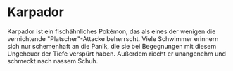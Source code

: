 # Karpador
Karpador ist ein fischähnliches Pokémon, das als eines der wenigen die vernichtende "Platscher"-Attacke beherrscht. Viele Schwimmer erinnern sich nur schemenhaft an die Panik, die sie bei Begegnungen mit diesem Ungeheuer der Tiefe verspürt haben. Außerdem riecht er unangenehm und schmeckt nach nassem Schuh.
